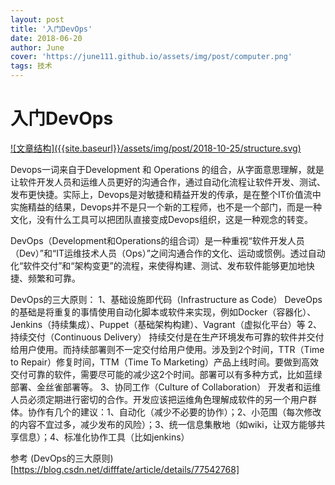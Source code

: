 ```yaml
---
layout: post
title: '入门DevOps'
date: 2018-06-20
author: June
cover: 'https://june111.github.io/assets/img/post/computer.png'
tags: 技术
---
```


# 入门DevOps

<a data-fancybox="gallery" href="{{site.baseurl}}/assets/img/post/2018-10-25/structure.svg">
![文章结构]({{site.baseurl}}/assets/img/post/2018-10-25/structure.svg)
</a>

Devops一词来自于Development 和 Operations 的组合，从字面意思理解，就是让软件开发人员和运维人员更好的沟通合作，通过自动化流程让软件开发、测试、发布更快捷。实际上，Devops是对敏捷和精益开发的传承，是在整个IT价值流中实施精益的结果，Devops并不是只一个新的工程师，也不是一个部门，而是一种文化，没有什么工具可以把团队直接变成Devops组织，这是一种观念的转变。



DevOps（Development和Operations的组合词）是一种重视“软件开发人员（Dev）”和“IT运维技术人员（Ops）”之间沟通合作的文化、运动或惯例。透过自动化“软件交付”和“架构变更”的流程，来使得构建、测试、发布软件能够更加地快捷、频繁和可靠。



DevOps的三大原则：
1、基础设施即代码（Infrastructure as Code）
DeveOps的基础是将重复的事情使用自动化脚本或软件来实现，例如Docker（容器化）、Jenkins（持续集成）、Puppet（基础架构构建）、Vagrant（虚拟化平台）等
2、持续交付（Continuous Delivery）
持续交付是在生产环境发布可靠的软件并交付给用户使用。而持续部署则不一定交付给用户使用。涉及到2个时间，TTR（Time to Repair）修复时间，TTM（Time To Marketing）产品上线时间。要做到高效交付可靠的软件，需要尽可能的减少这2个时间。部署可以有多种方式，比如蓝绿部署、金丝雀部署等。
3、协同工作（Culture of Collaboration）
开发者和运维人员必须定期进行密切的合作。开发应该把运维角色理解成软件的另一个用户群体。协作有几个的建议：1、自动化（减少不必要的协作）；2、小范围（每次修改的内容不宜过多，减少发布的风险）；3、统一信息集散地（如wiki，让双方能够共享信息）；4、标准化协作工具（比如jenkins）

参考
(DevOps的三大原则)[https://blog.csdn.net/difffate/article/details/77542768]
